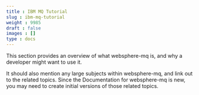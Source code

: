 ```yaml
---
title : IBM MQ Tutorial
slug : ibm-mq-tutorial
weight : 9985
draft : false
images : []
type : docs
---
```


This section provides an overview of what websphere-mq is, and why a developer might want to use it.

It should also mention any large subjects within websphere-mq, and link out to the related topics.  Since the Documentation for websphere-mq is new, you may need to create initial versions of those related topics.

